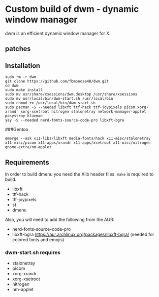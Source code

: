 # Custom build of dwm - dynamic window manager

dwm is an efficient dynamic window manager for X.

## patches



## Installation

```
sudo rm -r dwm
git clone https://github.com/fbmooose48/dwm.git
cd dwm
sudo make install
sudo mv usr/share/xsessions/dwm.desktop /usr/share/xsessions
sudo mv usr/local/bin/dwm-start.sh /usr/local/bin
sudo chmod +x /usr/local/bin/dwm-start.sh
sudo pacman -S --needed libxft ttf-hack ttf-joypixels picom xorg-xrandr xorg-xsetroot nitrogen stalonetray network-manager-applet pasystray blueman
yay -S --needed nerd-fonts-source-code-pro libxft-bgra
```
###Gentoo
```
emerge --ask x11-libs/libxft media-fonts/hack x11-misc/stalonetray x11-misc/picom x11-apps/xrandr x11-apps/xsetroot x11-misc/nitrogen gnome-extra/nm-applet
```

## Requirements

In order to build dmenu you need the Xlib header files.
`make` is required to build.

+ libxft
+ ttf-hack
+ ttf-joypixels
+ st
+ dmenu

Also, you will need to add the following from the AUR:

+ nerd-fonts-source-code-pro
+ libxft-bgra https://aur.archlinux.org/packages/libxft-bgra/ (needed for colored fonts and emojis)

### dwm-start.sh requires
+ stalonetray
+ picom
+ xorg-xrandr
+ xorg-xsetroot
+ nitrogen
+ nm-applet



